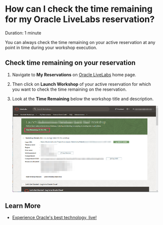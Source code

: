 # How can I check the time remaining for my Oracle LiveLabs reservation?

Duration: 1 minute

You can always check the time remaining on your active reservation at any point in time during your workshop execution.

## Check time remaining on your reservation

1. Navigate to **My Reservations** on [Oracle LiveLabs](http://developer.oracle.com/livelabs) home page.

2. Then click on **Launch Workshop** of your active reservation for which you want to check the time remaining on the reservation.

3. Look at the **Time Remaining** below the workshop title and description.

    ![check time remaining on the reservation](./images/check-time-remaining.png " ")

## Learn More

* [Experience Oracle's best technology, live!](http://developer.oracle.com/livelabs)